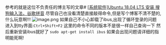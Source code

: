 参考的就是这位不负责任的博主写的文章# [[系统软件]Ubuntu 18.04 LTS 安装 搜狗输入法，谷歌拼音](https://www.cnblogs.com/zhuangmingnan/p/9496499.html)
尽管自己也没看清楚直接敲得命令,但是写个博客不清不楚的,什么玩意啊!!!
![image.png](https://upload-images.jianshu.io/upload_images/14555448-bb918fc4a4b633f6.png?imageMogr2/auto-orient/strip%7CimageView2/2/w/1240)
如果自己不小心卸载了ibus,出现了循环登录的问题
进入到tty界面:`Ctrl+Shift+F2` 这里的命令不同的版本不是很一样自己查询一下
然后重新安装ibus就好了
`sudo apt-get install ibus`
如果会出现问题请详细的指明能死啊!
